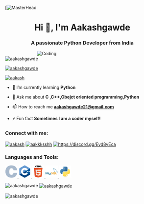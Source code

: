 [![MasterHead](https://exploringbits.com/wp-content/uploads/2022/01/discord-banner-4.gif)
<h1 align="center">Hi 👋, I'm Aakashgawde</h1>
<h3 align="center">A passionate Python Developer from India</h3>
<img align="right" alt="Coding" width="400" src="https://media2.giphy.com/media/Dh5q0sShxgp13DwrvG/200w.webp?cid=ecf05e47dfynkeesxgz0icerbkdn8jmclvqpttjdh2waufmn&rid=200w.webp&ct=g">

<p align="left"> <img src="https://komarev.com/ghpvc/?username=aakashgawde&label=Profile%20views&color=0e75b6&style=flat" alt="aakashgawde" /> </p>

<p align="left"> <a href="https://github.com/ryo-ma/github-profile-trophy"><img src="https://github-profile-trophy.vercel.app/?username=aakashgawde" alt="aakashgawde" /></a> </p>

<p align="left"> <a href="https://x.com/aakashgawde21" target="blank"><img src="https://img.shields.io/twitter/follow/aakash?logo=twitter&style=for-the-badge" alt="aakash" /></a> </p>

- 🌱 I’m currently learning **Python**

- 💬 Ask me about **C ,C++,Obejct oriented programming,Python**

- 📫 How to reach me **aakashgawde21@gmail.com**

- ⚡ Fun fact **Sometimes I am a coder myself!**

<h3 align="left">Connect with me:</h3>
<p align="left">
<a href="https://x.com/aakashgawde21" target="blank"><img align="center" src="https://raw.githubusercontent.com/rahuldkjain/github-profile-readme-generator/master/src/images/icons/Social/twitter.svg" alt="aakash" height="30" width="40" /></a>
<a href="https://instagram.com/aakkksshh" target="blank"><img align="center" src="https://raw.githubusercontent.com/rahuldkjain/github-profile-readme-generator/master/src/images/icons/Social/instagram.svg" alt="aakkksshh" height="30" width="40" /></a>
<a href="https://discord.gg/https://discord.gg/Evd8yEca" target="blank"><img align="center" src="https://raw.githubusercontent.com/rahuldkjain/github-profile-readme-generator/master/src/images/icons/Social/discord.svg" alt="https://discord.gg/Evd8yEca" height="30" width="40" /></a>
</p>

<h3 align="left">Languages and Tools:</h3>
<p align="left"> <a href="https://www.cprogramming.com/" target="_blank" rel="noreferrer"> <img src="https://raw.githubusercontent.com/devicons/devicon/master/icons/c/c-original.svg" alt="c" width="40" height="40"/> </a> <a href="https://www.w3schools.com/cpp/" target="_blank" rel="noreferrer"> <img src="https://raw.githubusercontent.com/devicons/devicon/master/icons/cplusplus/cplusplus-original.svg" alt="cplusplus" width="40" height="40"/> </a> <a href="https://www.w3.org/html/" target="_blank" rel="noreferrer"> <img src="https://raw.githubusercontent.com/devicons/devicon/master/icons/html5/html5-original-wordmark.svg" alt="html5" width="40" height="40"/> </a> <a href="https://www.mysql.com/" target="_blank" rel="noreferrer"> <img src="https://raw.githubusercontent.com/devicons/devicon/master/icons/mysql/mysql-original-wordmark.svg" alt="mysql" width="40" height="40"/> </a> <a href="https://www.python.org" target="_blank" rel="noreferrer"> <img src="https://raw.githubusercontent.com/devicons/devicon/master/icons/python/python-original.svg" alt="python" width="40" height="40"/> </a> </p>

<p><img align="left" src="https://github-readme-stats.vercel.app/api/top-langs?username=aakashgawde&show_icons=true&locale=en&layout=compact" alt="aakashgawde" /></p>

<p>&nbsp;<img align="center" src="https://github-readme-stats.vercel.app/api?username=aakashgawde&show_icons=true&locale=en" alt="aakashgawde" /></p>

<p><img align="center" src="https://github-readme-streak-stats.herokuapp.com/?user=aakashgawde&" alt="aakashgawde" /></p>
